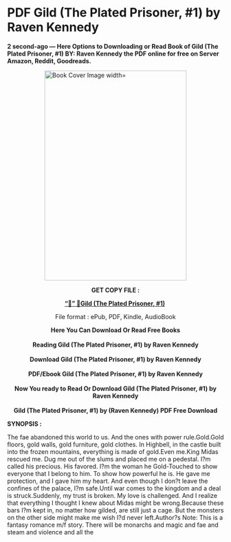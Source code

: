 # PDF Gild (The Plated Prisoner, #1) by Raven Kennedy
<p><strong>2 second-ago &mdash; Here Options to Downloading or Read Book of Gild (The Plated Prisoner, #1) BY: Raven Kennedy the PDF online for free on Server Amazon, Reddit, Goodreads.</strong></p><p><a href="https://educationsharingacademy.cloud/?book=B09H3P9SKV"><img style="display: block; margin-left: auto; margin-right: auto;" src="https://i.gr-assets.com/images/S/compressed.photo.goodreads.com/books/1632884783l/59112014.jpg" alt="Book Cover Image width=" width="330" height="488" /></a></p><p style="text-align: center;"><strong>GET COPY FILE :</strong></p><p style="text-align: center;"><strong><a href="https://educationsharingacademy.cloud/?book=B09H3P9SKV" target="_blank" rel="noopener">“📢” 🔗Gild (The Plated Prisoner, #1)</a>&nbsp;</strong></p><p style="text-align: center;">File format : ePub, PDF, Kindle, AudioBook</p><div style="text-align: center;"><strong>Here You Can Download Or Read Free Books</strong></div><div style="text-align: center;">&nbsp;</div><div style="text-align: center;"><strong>Reading Gild (The Plated Prisoner, #1) by Raven Kennedy</strong></div><div style="text-align: center;">&nbsp;</div><div style="text-align: center;"><strong>Download Gild (The Plated Prisoner, #1) by Raven Kennedy</strong></div><div style="text-align: center;">&nbsp;</div><div style="text-align: center;"><strong>PDF/Ebook Gild (The Plated Prisoner, #1) by Raven Kennedy</strong></div><div style="text-align: center;">&nbsp;</div><div style="text-align: center;"><strong>Now You ready to Read Or Download Gild (The Plated Prisoner, #1) by Raven Kennedy</strong></div><div style="text-align: center;">&nbsp;</div><div style="text-align: center;"><strong>Gild (The Plated Prisoner, #1) by (Raven Kennedy) PDF Free Download</strong></div><p><strong>SYNOPSIS :</strong></p><p>The fae abandoned this world to us. And the ones with power rule.Gold.Gold floors, gold walls, gold furniture, gold clothes. In Highbell, in the castle built into the frozen mountains, everything is made of gold.Even me.King Midas rescued me. Dug me out of the slums and placed me on a pedestal. I?m called his precious. His favored. I?m the woman he Gold-Touched to show everyone that I belong to him. To show how powerful he is. He gave me protection, and I gave him my heart. And even though I don?t leave the confines of the palace, I?m safe.Until war comes to the kingdom and a deal is struck.Suddenly, my trust is broken. My love is challenged. And I realize that everything I thought I knew about Midas might be wrong.Because these bars I?m kept in, no matter how gilded, are still just a cage. But the monsters on the other side might make me wish I?d never left.Author?s Note: This is a fantasy romance m/f story. There will be monarchs and magic and fae and steam and violence and all the </p>
